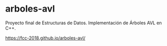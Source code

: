 # arboles-avl
Proyecto final de Estructuras de Datos. Implementación de Árboles AVL en C++.

https://fcc-2018.github.io/arboles-avl/
